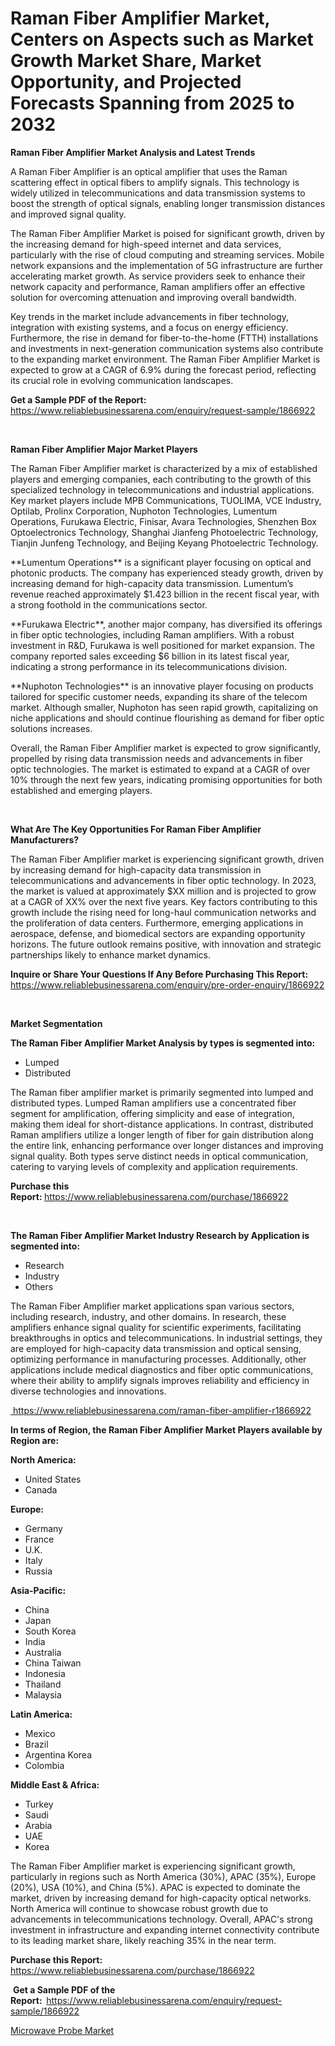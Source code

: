 <p><h1>Raman Fiber Amplifier Market, Centers on Aspects such as Market Growth Market Share, Market Opportunity, and Projected Forecasts Spanning from 2025 to 2032</h1></p><p><strong>Raman Fiber Amplifier Market Analysis and Latest Trends</strong></p>
<p><p>A Raman Fiber Amplifier is an optical amplifier that uses the Raman scattering effect in optical fibers to amplify signals. This technology is widely utilized in telecommunications and data transmission systems to boost the strength of optical signals, enabling longer transmission distances and improved signal quality. </p><p>The Raman Fiber Amplifier Market is poised for significant growth, driven by the increasing demand for high-speed internet and data services, particularly with the rise of cloud computing and streaming services. Mobile network expansions and the implementation of 5G infrastructure are further accelerating market growth. As service providers seek to enhance their network capacity and performance, Raman amplifiers offer an effective solution for overcoming attenuation and improving overall bandwidth.</p><p>Key trends in the market include advancements in fiber technology, integration with existing systems, and a focus on energy efficiency. Furthermore, the rise in demand for fiber-to-the-home (FTTH) installations and investments in next-generation communication systems also contribute to the expanding market environment. The Raman Fiber Amplifier Market is expected to grow at a CAGR of 6.9% during the forecast period, reflecting its crucial role in evolving communication landscapes.</p></p>
<p><strong>Get a Sample PDF of the Report:&nbsp;</strong> <a href="https://www.reliablebusinessarena.com/enquiry/request-sample/1866922?utm_campaign=2343&utm_medium=2&utm_source=Github&utm_content=ia&utm_term=11022025&utm_id=raman-fiber-amplifier">https://www.reliablebusinessarena.com/enquiry/request-sample/1866922</a></p>
<p>&nbsp;</p>
<p><strong>Raman Fiber Amplifier Major Market Players</strong></p>
<p><p>The Raman Fiber Amplifier market is characterized by a mix of established players and emerging companies, each contributing to the growth of this specialized technology in telecommunications and industrial applications. Key market players include MPB Communications, TUOLIMA, VCE Industry, Optilab, Prolinx Corporation, Nuphoton Technologies, Lumentum Operations, Furukawa Electric, Finisar, Avara Technologies, Shenzhen Box Optoelectronics Technology, Shanghai Jianfeng Photoelectric Technology, Tianjin Junfeng Technology, and Beijing Keyang Photoelectric Technology.</p><p>**Lumentum Operations** is a significant player focusing on optical and photonic products. The company has experienced steady growth, driven by increasing demand for high-capacity data transmission. Lumentum’s revenue reached approximately $1.423 billion in the recent fiscal year, with a strong foothold in the communications sector.</p><p>**Furukawa Electric**, another major company, has diversified its offerings in fiber optic technologies, including Raman amplifiers. With a robust investment in R&D, Furukawa is well positioned for market expansion. The company reported sales exceeding $6 billion in its latest fiscal year, indicating a strong performance in its telecommunications division.</p><p>**Nuphoton Technologies** is an innovative player focusing on products tailored for specific customer needs, expanding its share of the telecom market. Although smaller, Nuphoton has seen rapid growth, capitalizing on niche applications and should continue flourishing as demand for fiber optic solutions increases.</p><p>Overall, the Raman Fiber Amplifier market is expected to grow significantly, propelled by rising data transmission needs and advancements in fiber optic technologies. The market is estimated to expand at a CAGR of over 10% through the next few years, indicating promising opportunities for both established and emerging players.</p></p>
<p>&nbsp;</p>
<p><strong>What Are The Key Opportunities For Raman Fiber Amplifier Manufacturers?</strong></p>
<p><p>The Raman Fiber Amplifier market is experiencing significant growth, driven by increasing demand for high-capacity data transmission in telecommunications and advancements in fiber optic technology. In 2023, the market is valued at approximately $XX million and is projected to grow at a CAGR of XX% over the next five years. Key factors contributing to this growth include the rising need for long-haul communication networks and the proliferation of data centers. Furthermore, emerging applications in aerospace, defense, and biomedical sectors are expanding opportunity horizons. The future outlook remains positive, with innovation and strategic partnerships likely to enhance market dynamics.</p></p>
<p><strong>Inquire or Share Your Questions If Any Before Purchasing This Report:</strong> <a href="https://www.reliablebusinessarena.com/enquiry/pre-order-enquiry/1866922?utm_campaign=2343&utm_medium=2&utm_source=Github&utm_content=ia&utm_term=11022025&utm_id=raman-fiber-amplifier">https://www.reliablebusinessarena.com/enquiry/pre-order-enquiry/1866922</a></p>
<p>&nbsp;</p>
<p><strong>Market Segmentation</strong></p>
<p><strong>The Raman Fiber Amplifier Market Analysis by types is segmented into:</strong></p>
<p><ul><li>Lumped</li><li>Distributed</li></ul></p>
<p><p>The Raman fiber amplifier market is primarily segmented into lumped and distributed types. Lumped Raman amplifiers use a concentrated fiber segment for amplification, offering simplicity and ease of integration, making them ideal for short-distance applications. In contrast, distributed Raman amplifiers utilize a longer length of fiber for gain distribution along the entire link, enhancing performance over longer distances and improving signal quality. Both types serve distinct needs in optical communication, catering to varying levels of complexity and application requirements.</p></p>
<p><strong>Purchase this Report:&nbsp;</strong><a href="https://www.reliablebusinessarena.com/purchase/1866922?utm_campaign=2343&utm_medium=2&utm_source=Github&utm_content=ia&utm_term=11022025&utm_id=raman-fiber-amplifier">https://www.reliablebusinessarena.com/purchase/1866922</a></p>
<p>&nbsp;</p>
<p><strong>The Raman Fiber Amplifier Market Industry Research by Application is segmented into:</strong></p>
<p><ul><li>Research</li><li>Industry</li><li>Others</li></ul></p>
<p><p>The Raman Fiber Amplifier market applications span various sectors, including research, industry, and other domains. In research, these amplifiers enhance signal quality for scientific experiments, facilitating breakthroughs in optics and telecommunications. In industrial settings, they are employed for high-capacity data transmission and optical sensing, optimizing performance in manufacturing processes. Additionally, other applications include medical diagnostics and fiber optic communications, where their ability to amplify signals improves reliability and efficiency in diverse technologies and innovations.</p></p>
<p><a href="https://www.reliablebusinessarena.com/raman-fiber-amplifier-r1866922?utm_campaign=2343&utm_medium=2&utm_source=Github&utm_content=ia&utm_term=11022025&utm_id=raman-fiber-amplifier">&nbsp;https://www.reliablebusinessarena.com/raman-fiber-amplifier-r1866922</a></p>
<p><strong>In terms of Region, the Raman Fiber Amplifier Market Players available by Region are:</strong></p>
<p>
    <p> <strong> North America: </strong>
        <ul>
            <li>United States</li>
            <li>Canada</li>
        </ul>
        </p> 
    <p> <strong> Europe: </strong>
        <ul>
            <li>Germany</li>
            <li>France</li>
            <li>U.K.</li>
            <li>Italy</li>
            <li>Russia</li>
        </ul>
        </p> 
    <p> <strong> Asia-Pacific: </strong>
        <ul>
            <li>China</li>
            <li>Japan</li>
            <li>South Korea</li>
            <li>India</li>
            <li>Australia</li>
            <li>China Taiwan</li>
            <li>Indonesia</li>
            <li>Thailand</li>
            <li>Malaysia</li>
        </ul>
        </p> 
    <p> <strong> Latin America: </strong>
        <ul>
            <li>Mexico</li>
            <li>Brazil</li>
            <li>Argentina Korea</li>
            <li>Colombia</li>
        </ul>
        </p> 
    <p> <strong> Middle East & Africa: </strong>
        <ul>
            <li>Turkey</li>
            <li>Saudi</li>
            <li>Arabia</li>
            <li>UAE</li>
            <li>Korea</li>
        </ul>
    </p>
    </p>
<p><p>The Raman Fiber Amplifier market is experiencing significant growth, particularly in regions such as North America (30%), APAC (35%), Europe (20%), USA (10%), and China (5%). APAC is expected to dominate the market, driven by increasing demand for high-capacity optical networks. North America will continue to showcase robust growth due to advancements in telecommunications technology. Overall, APAC's strong investment in infrastructure and expanding internet connectivity contribute to its leading market share, likely reaching 35% in the near term.</p></p>
<p><strong>Purchase this Report: </strong><a href="https://www.reliablebusinessarena.com/purchase/1866922?utm_campaign=2343&utm_medium=2&utm_source=Github&utm_content=ia&utm_term=11022025&utm_id=raman-fiber-amplifier">https://www.reliablebusinessarena.com/purchase/1866922</a></p>
<p>&nbsp;<strong>Get a Sample PDF of the Report:&nbsp;&nbsp;</strong><a href="https://www.reliablebusinessarena.com/enquiry/request-sample/1866922?utm_campaign=2343&utm_medium=2&utm_source=Github&utm_content=ia&utm_term=11022025&utm_id=raman-fiber-amplifier">https://www.reliablebusinessarena.com/enquiry/request-sample/1866922</a></p>
<p><strong></strong></p>
<p><p><a href="https://github.com/cheryjhonson/Market-Research-Report-List-1/blob/main/microwave-probe-market.md?utm_campaign=2343&utm_medium=2&utm_source=Github&utm_content=ia&utm_term=11022025&utm_id=raman-fiber-amplifier">Microwave Probe Market</a></p></p>